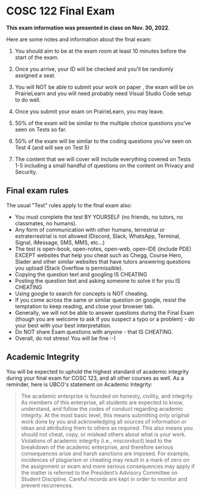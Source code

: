 # COSC 122 Final Exam

**This exam information was presented in class on Nov. 30, 2022**.

Here are some notes and information about the final exam:

1) You should aim to be at the exam room at least 10 minutes before the start of the exam.

2) Once you arrive, your ID will be checked and you’ll be randomly assigned a seat.

3) You will NOT be able to submit your work on paper , the exam will be on PrairieLearn and you will need probably need Visual Studio Code setup to do well. 

4) Once you submit your exam on PrairieLearn, you may leave.

5) 50% of the exam will be similar to the multiple choice questions you’ve seen on Tests so far.

6) 50% of the exam will be similar to the coding questions you’ve seen on Test 4 (and will see on Test 5) 

7) The content that we will cover will include everything covered on Tests 1-5 including a small handful of questions on the content on Privacy and Security.

## Final exam rules

The usual "Test" rules apply to the final exam also:

- You must complete the test BY YOURSELF (no friends, no tutors, no classmates, no humans).
- Any form of communication with other humans, terrestrial or extraterrestrial is not allowed (Discord, Slack, WhatsApp, Terminal, Signal, iMessage, SMS, MMS, etc...)
- The test is open-book, open-notes, open-web, open-IDE (include PDE) EXCEPT websites that help you cheat such as Chegg, Course Hero, Slader and other similar websites that have tutors answering questions you upload (Stack Overflow is permissible).
- Copying the question text and googling IS CHEATING
- Posting the question text and asking someone to solve it for you IS CHEATING
- Using google to search for concepts is NOT cheating.
- If you come across the same or similar question on google, resist the temptation to keep reading, and close your browser tab.
- Generally, we will not be able to answer questions during the Final Exam (though you are welcome to ask if you suspect a typo or a problem) - do your best with your best interpretation.
- Do NOT share Exam questions with anyone - that IS CHEATING.
- Overall, do not stress! You will be fine :-)

## Academic Integrity

You will be expected to uphold the highest standard of academic integrity during your final exam for COSC 123, and all other courses as well.
As a reminder, here is UBCO's statement on Academic Integrity:

> The academic enterprise is founded on honesty, civility, and integrity.
> As members of this enterprise, all students are expected to know, understand, and follow the codes of conduct regarding academic integrity.
> At the most basic level, this means submitting only original work done by you and acknowledging all sources of information or ideas and attributing them to others as required.
> This also means you should not cheat, copy, or mislead others about what is your work.
> Violations of academic integrity (i.e., misconduct) lead to the breakdown of the academic enterprise, and therefore serious consequences arise and harsh sanctions are imposed.
> For example, incidences of plagiarism or cheating may result in a mark of zero on the assignment or exam and more serious consequences may apply if the matter is referred to the President’s Advisory Committee on Student Discipline.
> Careful records are kept in order to monitor and prevent recurrences.